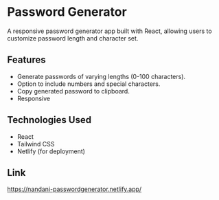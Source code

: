 # Password Generator

A responsive password generator app built with React, allowing users to customize password length and character set.

## Features
- Generate passwords of varying lengths (0-100 characters).
- Option to include numbers and special characters.
- Copy generated password to clipboard.
- Responsive

## Technologies Used
- React
- Tailwind CSS
- Netlify (for deployment)

## Link
https://nandani-passwordgenerator.netlify.app/

